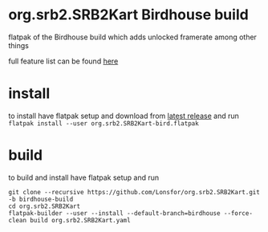 # org.srb2.SRB2Kart Birdhouse build

flatpak of the Birdhouse build which adds unlocked framerate among other things

full feature list can be found [here](https://git.magicalgirl.moe/bird/Kart-Public/wikis/Current-Release)

# install

to install have flatpak setup and download from [latest release](https://github.com/Lonsfor/org.srb2.SRB2Kart/releases/latest)
and run `flatpak install --user org.srb2.SRB2Kart-bird.flatpak`

# build

to build and install have flatpak setup and run

```
git clone --recursive https://github.com/Lonsfor/org.srb2.SRB2Kart.git -b birdhouse-build
cd org.srb2.SRB2Kart
flatpak-builder --user --install --default-branch=birdhouse --force-clean build org.srb2.SRB2Kart.yaml
```
